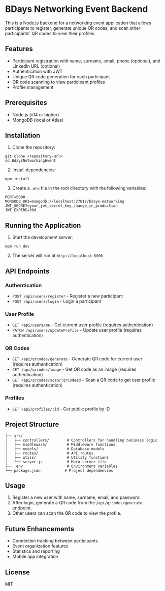 # BDays Networking Event Backend

This is a Node.js backend for a networking event application that allows participants to register, generate unique QR codes, and scan other participants' QR codes to view their profiles.

## Features

- Participant registration with name, surname, email, phone (optional), and LinkedIn URL (optional)
- Authentication with JWT
- Unique QR code generation for each participant
- QR code scanning to view participant profiles
- Profile management

## Prerequisites

- Node.js (v14 or higher)
- MongoDB (local or Atlas)

## Installation

1. Clone the repository:
```
git clone <repository-url>
cd BdaysNetworkingEvent
```

2. Install dependencies:
```
npm install
```

3. Create a `.env` file in the root directory with the following variables:
```
PORT=5000
MONGODB_URI=mongodb://localhost:27017/bdays-networking
JWT_SECRET=your_jwt_secret_key_change_in_production
JWT_EXPIRE=30d
```

## Running the Application

1. Start the development server:
```
npm run dev
```

2. The server will run at `http://localhost:5000`

## API Endpoints

### Authentication
- `POST /api/users/register` - Register a new participant
- `POST /api/users/login` - Login a participant

### User Profile
- `GET /api/users/me` - Get current user profile (requires authentication)
- `PATCH /api/users/updateProfile` - Update user profile (requires authentication)

### QR Codes
- `GET /api/qrcodes/generate` - Generate QR code for current user (requires authentication)
- `GET /api/qrcodes/image` - Get QR code as an image (requires authentication)
- `GET /api/qrcodes/scan/:qrCodeId` - Scan a QR code to get user profile (requires authentication)

### Profiles
- `GET /api/profiles/:id` - Get public profile by ID

## Project Structure

```
├── src/
│   ├── controllers/        # Controllers for handling business logic
│   ├── middleware/         # Middleware functions
│   ├── models/             # Database models
│   ├── routes/             # API routes
│   ├── utils/              # Utility functions
│   └── server.js           # Main server file
├── .env                    # Environment variables
└── package.json           # Project dependencies
```

## Usage

1. Register a new user with name, surname, email, and password.
2. After login, generate a QR code from the `/api/qrcodes/generate` endpoint.
3. Other users can scan the QR code to view the profile.

## Future Enhancements

- Connection tracking between participants
- Event organization features
- Statistics and reporting
- Mobile app integration

## License

MIT 